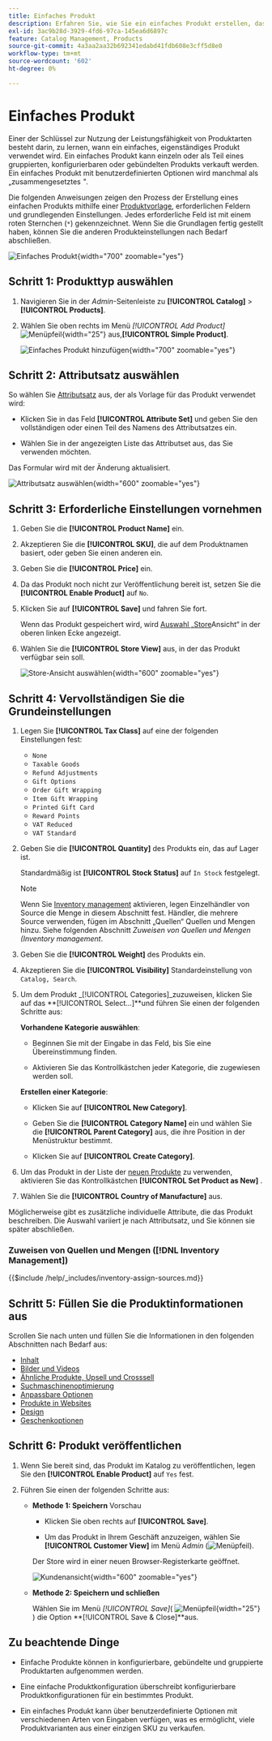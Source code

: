 ```yaml
---
title: Einfaches Produkt
description: Erfahren Sie, wie Sie ein einfaches Produkt erstellen, das einzeln oder als Teil eines gruppierten, konfigurierbaren oder gebündelten Produkts verkauft werden kann.
exl-id: 3ac9b28d-3929-4fd6-97ca-145ea6d6897c
feature: Catalog Management, Products
source-git-commit: 4a3aa2aa32b692341edabd41fdb608e3cff5d8e0
workflow-type: tm+mt
source-wordcount: '602'
ht-degree: 0%

---
```


# Einfaches Produkt

Einer der Schlüssel zur Nutzung der Leistungsfähigkeit von Produktarten besteht darin, zu lernen, wann ein einfaches, eigenständiges Produkt verwendet wird. Ein einfaches Produkt kann einzeln oder als Teil eines gruppierten, konfigurierbaren oder gebündelten Produkts verkauft werden. Ein einfaches Produkt mit benutzerdefinierten Optionen wird manchmal als „zusammengesetztes _&quot;_.

Die folgenden Anweisungen zeigen den Prozess der Erstellung eines einfachen Produkts mithilfe einer [Produktvorlage](attribute-sets.md), erforderlichen Feldern und grundlegenden Einstellungen. Jedes erforderliche Feld ist mit einem roten Sternchen (`*`) gekennzeichnet. Wenn Sie die Grundlagen fertig gestellt haben, können Sie die anderen Produkteinstellungen nach Bedarf abschließen.

![Einfaches Produkt](./assets/product-simple.png){width="700" zoomable="yes"}

## Schritt 1: Produkttyp auswählen

1. Navigieren Sie in der _Admin_-Seitenleiste zu **[!UICONTROL Catalog]** > **[!UICONTROL Products]**.

1. Wählen Sie oben rechts im Menü _[!UICONTROL Add Product]_![Menüpfeil](../assets/icon-menu-down-arrow-red.png){width="25"} aus,**[!UICONTROL Simple Product]**.

   ![Einfaches Produkt hinzufügen](./assets/product-add-simple.png){width="700" zoomable="yes"}

## Schritt 2: Attributsatz auswählen

So wählen Sie [Attributsatz](attribute-sets.md) aus, der als Vorlage für das Produkt verwendet wird:

- Klicken Sie in das Feld **[!UICONTROL Attribute Set]** und geben Sie den vollständigen oder einen Teil des Namens des Attributsatzes ein.

- Wählen Sie in der angezeigten Liste das Attributset aus, das Sie verwenden möchten.

Das Formular wird mit der Änderung aktualisiert.

![Attributsatz auswählen](./assets/product-create-choose-attribute-set.png){width="600" zoomable="yes"}

## Schritt 3: Erforderliche Einstellungen vornehmen

1. Geben Sie die **[!UICONTROL Product Name]** ein.

1. Akzeptieren Sie die **[!UICONTROL SKU]**, die auf dem Produktnamen basiert, oder geben Sie einen anderen ein.

1. Geben Sie die **[!UICONTROL Price]** ein.

1. Da das Produkt noch nicht zur Veröffentlichung bereit ist, setzen Sie die **[!UICONTROL Enable Product]** auf `No`.

1. Klicken Sie auf **[!UICONTROL Save]** und fahren Sie fort.

   Wenn das Produkt gespeichert wird, wird [ Auswahl „Store](introduction.md#product-scope)Ansicht“ in der oberen linken Ecke angezeigt.

1. Wählen Sie die **[!UICONTROL Store View]** aus, in der das Produkt verfügbar sein soll.

   ![Store-Ansicht auswählen](./assets/product-create-store-view-choose.png){width="600" zoomable="yes"}

## Schritt 4: Vervollständigen Sie die Grundeinstellungen

1. Legen Sie **[!UICONTROL Tax Class]** auf eine der folgenden Einstellungen fest:

   - `None`
   - `Taxable Goods`
   - `Refund Adjustments`
   - `Gift Options`
   - `Order Gift Wrapping`
   - `Item Gift Wrapping`
   - `Printed Gift Card`
   - `Reward Points`
   - `VAT Reduced`
   - `VAT Standard`

1. Geben Sie die **[!UICONTROL Quantity]** des Produkts ein, das auf Lager ist.

   Standardmäßig ist **[!UICONTROL Stock Status]** auf `In Stock` festgelegt.

   >[!NOTE]
   >
   >Wenn Sie [Inventory management](../inventory-management/introduction.md) aktivieren, legen Einzelhändler von Source die Menge in diesem Abschnitt fest. Händler, die mehrere Source verwenden, fügen im Abschnitt „Quellen“ Quellen und Mengen hinzu. Siehe folgenden Abschnitt _Zuweisen von Quellen und Mengen (Inventory management_.

1. Geben Sie die **[!UICONTROL Weight]** des Produkts ein.

1. Akzeptieren Sie die **[!UICONTROL Visibility]** Standardeinstellung von `Catalog, Search`.

1. Um dem Produkt _[!UICONTROL Categories]_zuzuweisen, klicken Sie auf das **[!UICONTROL Select…]**und führen Sie einen der folgenden Schritte aus:

   **Vorhandene Kategorie auswählen**:

   - Beginnen Sie mit der Eingabe in das Feld, bis Sie eine Übereinstimmung finden.

   - Aktivieren Sie das Kontrollkästchen jeder Kategorie, die zugewiesen werden soll.

   **Erstellen einer Kategorie**:

   - Klicken Sie auf **[!UICONTROL New Category]**.

   - Geben Sie die **[!UICONTROL Category Name]** ein und wählen Sie die **[!UICONTROL Parent Category]** aus, die ihre Position in der Menüstruktur bestimmt.

   - Klicken Sie auf **[!UICONTROL Create Category]**.

1. Um das Produkt in der Liste der [neuen Produkte](../content-design/widget-new-products-list.md) zu verwenden, aktivieren Sie das Kontrollkästchen **[!UICONTROL Set Product as New]** .

1. Wählen Sie die **[!UICONTROL Country of Manufacture]** aus.

Möglicherweise gibt es zusätzliche individuelle Attribute, die das Produkt beschreiben. Die Auswahl variiert je nach Attributsatz, und Sie können sie später abschließen.

### Zuweisen von Quellen und Mengen ([!DNL Inventory Management])

{{$include /help/_includes/inventory-assign-sources.md}}

## Schritt 5: Füllen Sie die Produktinformationen aus

Scrollen Sie nach unten und füllen Sie die Informationen in den folgenden Abschnitten nach Bedarf aus:

- [Inhalt](product-content.md)
- [Bilder und Videos](product-images-and-video.md)
- [Ähnliche Produkte, Upsell und Crosssell](related-products-up-sells-cross-sells.md)
- [Suchmaschinenoptimierung](product-search-engine-optimization.md)
- [Anpassbare Optionen](settings-advanced-custom-options.md)
- [Produkte in Websites](settings-basic-websites.md)
- [Design](settings-advanced-design.md)
- [Geschenkoptionen](product-gift-options.md)

## Schritt 6: Produkt veröffentlichen

1. Wenn Sie bereit sind, das Produkt im Katalog zu veröffentlichen, legen Sie den **[!UICONTROL Enable Product]** auf `Yes` fest.

1. Führen Sie einen der folgenden Schritte aus:

   - **Methode 1: Speichern** Vorschau

      - Klicken Sie oben rechts auf **[!UICONTROL Save]**.

      - Um das Produkt in Ihrem Geschäft anzuzeigen, wählen Sie **[!UICONTROL Customer View]** im Menü _Admin_ (![Menüpfeil](../assets/icon-menu-down-arrow-black.png)).

     Der Store wird in einer neuen Browser-Registerkarte geöffnet.

     ![Kundenansicht](./assets/product-admin-customer-view.png){width="600" zoomable="yes"}

   - **Methode 2: Speichern und schließen**

     Wählen Sie im Menü _[!UICONTROL Save]_( ![Menüpfeil](../assets/icon-menu-down-arrow-red.png){width="25"} ) die Option **[!UICONTROL Save & Close]**aus.

## Zu beachtende Dinge

- Einfache Produkte können in konfigurierbare, gebündelte und gruppierte Produktarten aufgenommen werden.

- Eine einfache Produktkonfiguration überschreibt konfigurierbare Produktkonfigurationen für ein bestimmtes Produkt.

- Ein einfaches Produkt kann über benutzerdefinierte Optionen mit verschiedenen Arten von Eingaben verfügen, was es ermöglicht, viele Produktvarianten aus einer einzigen SKU zu verkaufen.

<!-- Last updated from includes: 2023-05-19 17:14:58 -->
